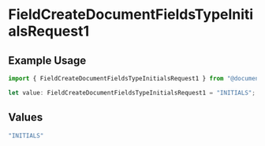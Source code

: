 # FieldCreateDocumentFieldsTypeInitialsRequest1

## Example Usage

```typescript
import { FieldCreateDocumentFieldsTypeInitialsRequest1 } from "@documenso/sdk-typescript/models/operations";

let value: FieldCreateDocumentFieldsTypeInitialsRequest1 = "INITIALS";
```

## Values

```typescript
"INITIALS"
```